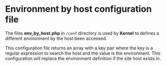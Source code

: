 # Environment by host configuration file

The files **env_by_host.php** in `/conf` directory is used by **Kernel** to
defines a different environment by the host been accessed.

This configuration file returns an array with a key pair where the key is a
regular expression to search the host and the value is the environment. This
configuration will replace the environment definition if the site host exists
in.
